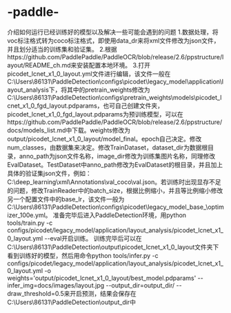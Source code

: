# -paddle-
介绍如何运行已经训练好的模型以及解决一些可能会遇到的问题
1.数据处理，将voc标注格式转为coco标注格式，即使用data_dr来将xml文件修改为json文件，并且划分适当的训练集和验证集。
2.根据https://github.com/PaddlePaddle/PaddleOCR/blob/release/2.6/ppstructure/layout/README_ch.md来安装配置本地环境。
3.打开picodet_lcnet_x1_0_layout.yml文件进行编辑，该文件一般在C:\Users\86131\PaddleDetection\configs\picodet\legacy_model\application\layout_analysis下，将其中的pretrain_weights修改为C:\Users\86131\PaddleDetection\configs\pretrain_weights\models\picodet_lcnet_x1_0_fgd_layout.pdparams，也可自己创建文件夹，picodet_lcnet_x1_0_fgd_layout.pdparams为预训练模型，可以在https://github.com/PaddlePaddle/PaddleOCR/blob/release/2.6/ppstructure/docs/models_list.md中下载。weights修改为output/picodet_lcnet_x1_0_layout/model_final。epoch自己决定。修改num_classes，由数据集来决定。修改TrainDataset，dataset_dir为数据根目录，anno_path为json文件名称，image_dir修改为训练集图片名称，同理修改EvalDataset。TestDataset中anno_path修改为EvalDataset的根目录，并且加上具体的验证集json文件，例如：C:\deep_learning\xml\Annotations\val_coco\val.json。若训练时出现显存不足的问题，修改TrainReader中的batch_size，根据比例缩小，并且等比例缩小修改另一个配置文件中的base_lr，该文件一般为C:\Users\86131\PaddleDetection\configs\picodet\legacy_model\_base_\optimizer_100e.yml。
准备完毕后进入PaddleDetection环境，用python tools/train.py -c configs/picodet/legacy_model/application/layout_analysis/picodet_lcnet_x1_0_layout.yml  --eval开启训练。
训练完毕后可以在C:\Users\86131\PaddleDetection\output\picodet_lcnet_x1_0_layout文件夹下看到训练好的模型，然后用命令python tools/infer.py -c configs/picodet/legacy_model/application/layout_analysis/picodet_lcnet_x1_0_layout.yml -o weights='output/picodet_lcnet_x1_0_layout/best_model.pdparams' --infer_img=docs/images/layout.jpg --output_dir=output_dir/ --draw_threshold=0.5来开启预测，结果会保存在C:\Users\86131\PaddleDetection\output_dir中
